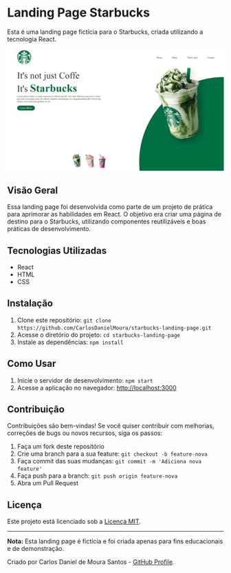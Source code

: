 # Landing Page Starbucks

Esta é uma landing page fictícia para o Starbucks, criada utilizando a tecnologia React.

<p align="center">
  <img src="src/assets/starbucks.gif" alt="GIF Demonstrativo">
</p>

## Visão Geral

Essa landing page foi desenvolvida como parte de um projeto de prática para aprimorar as habilidades em React. O objetivo era criar uma página de destino para o Starbucks, utilizando componentes reutilizáveis e boas práticas de desenvolvimento.

## Tecnologias Utilizadas

- React
- HTML
- CSS

## Instalação

1. Clone este repositório: `git clone https://github.com/CarlosDanielMoura/starbucks-landing-page.git`
2. Acesse o diretório do projeto: `cd starbucks-landing-page`
3. Instale as dependências: `npm install`

## Como Usar

1. Inicie o servidor de desenvolvimento: `npm start`
2. Acesse a aplicação no navegador: [http://localhost:3000](http://localhost:3000)

## Contribuição

Contribuições são bem-vindas! Se você quiser contribuir com melhorias, correções de bugs ou novos recursos, siga os passos:

1. Faça um fork deste repositório
2. Crie uma branch para a sua feature: `git checkout -b feature-nova`
3. Faça commit das suas mudanças: `git commit -m 'Adiciona nova feature'`
4. Faça push para a branch: `git push origin feature-nova`
5. Abra um Pull Request

## Licença

Este projeto está licenciado sob a [Licença MIT](LICENSE).

---

**Nota:** Esta landing page é fictícia e foi criada apenas para fins educacionais e de demonstração.

Criado por Carlos Daniel de Moura Santos - [GitHub Profile](https://github.com/CarlosDanielMoura).
